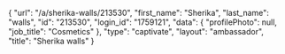 {
    "url": "\/a\/sherika-walls\/213530",
    "first_name": "Sherika",
    "last_name": "walls",
    "id": "213530",
    "login_id": "1759121",
    "data": {
        "profilePhoto": null,
        "job_title": "Cosmetics"
    },
    "type": "captivate",
    "layout": "ambassador",
    "title": "Sherika walls"
}